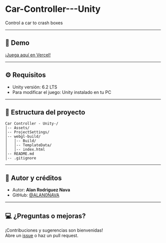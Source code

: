 # Car-Controller---Unity


Control a car to crash boxes


---

## 🚀 Demo

[¡Juega aquí en Vercel!](https://car-controller-unity.vercel.app/)

---

## ⚙️ Requisitos

- Unity versión: 6.2 LTS
- Para modificar el juego: Unity instalado en tu PC

---


## 📁 Estructura del proyecto

```
Car Controller - Unity-/
│-- Assets/
│-- ProjectSettings/
│-- webgl-build/
│   │-- Build/
│   │-- TemplateData/
│   │-- index.html
│-- README.md
│-- .gitignore
```

---

## 👤 Autor y créditos

- Autor: **Alan Rodriguez Nava**
- GitHub: [@ALAN0NAVA](https://github.com/ALAN0NAVA)

---

## 💻 ¿Preguntas o mejoras?

¡Contribuciones y sugerencias son bienvenidas!  
Abre un [issue](https://github.com/ALAN0NAVA/) o haz un pull request.
